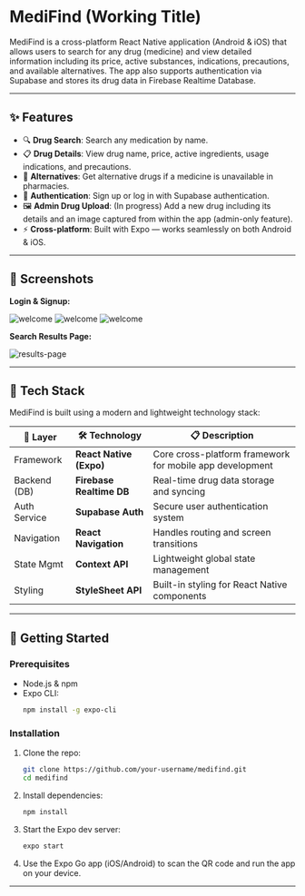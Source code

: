 
# MediFind (Working Title)

MediFind is a cross-platform React Native application (Android & iOS) that allows users to search for any drug (medicine) and view detailed information including its price, active substances, indications, precautions, and available alternatives. The app also supports authentication via Supabase and stores its drug data in Firebase Realtime Database.

---

## ✨ Features

- 🔍 **Drug Search**: Search any medication by name.
- 📋 **Drug Details**: View drug name, price, active ingredients, usage indications, and precautions.
- 🔁 **Alternatives**: Get alternative drugs if a medicine is unavailable in pharmacies.
- 🔐 **Authentication**: Sign up or log in with Supabase authentication.
- 🖼️ **Admin Drug Upload**: (In progress) Add a new drug including its details and an image captured from within the app (admin-only feature).
- ⚡ **Cross-platform**: Built with Expo — works seamlessly on both Android & iOS.

---

## 📸 Screenshots
**Login & Signup:**

<img src="https://github.com/salehahmed99/pharma-search/blob/main/readme-assets/welcomee.jpg"  alt="welcome" />
<img src="https://github.com/salehahmed99/pharma-search/blob/main/readme-assets/login.jpg"  alt="welcome" />
<img src="https://github.com/salehahmed99/pharma-search/blob/main/readme-assets/signup.jpg"  alt="welcome" />

**Search Results Page:**

<img src="https://github.com/shady-2004/Seekr/blob/main/readme-assets/results.png" alt="results-page" />

---

## 🔧 Tech Stack

MediFind is built using a modern and lightweight technology stack:

| 🔧 Layer       | 🛠️ Technology        | 📋 Description                                                  |
|----------------|----------------------|------------------------------------------------------------------|
| Framework      | **React Native (Expo)** | Core cross-platform framework for mobile app development        |
| Backend (DB)   | **Firebase Realtime DB** | Real-time drug data storage and syncing                        |
| Auth Service   | **Supabase Auth**     | Secure user authentication system                               |
| Navigation     | **React Navigation**  | Handles routing and screen transitions                          |
| State Mgmt     | **Context API**       | Lightweight global state management                             |
| Styling        | **StyleSheet API**    | Built-in styling for React Native components                    |


---

## 🚀 Getting Started

### Prerequisites

- Node.js & npm
- Expo CLI:  
  ```bash
  npm install -g expo-cli
  ```

### Installation

1. Clone the repo:
   ```bash
   git clone https://github.com/your-username/medifind.git
   cd medifind
   ```

2. Install dependencies:
   ```bash
   npm install
   ```

3. Start the Expo dev server:
   ```bash
   expo start
   ```

4. Use the Expo Go app (iOS/Android) to scan the QR code and run the app on your device.

---